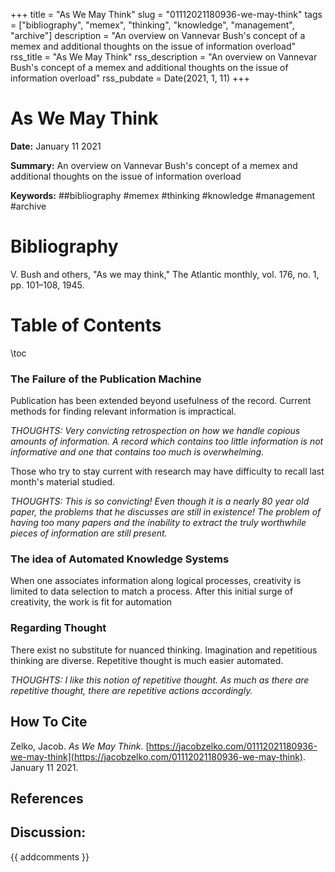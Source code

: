 +++
title = "As We May Think"
slug = "01112021180936-we-may-think"
tags = ["bibliography", "memex", "thinking", "knowledge", "management", "archive"]
description = "An overview on Vannevar Bush's concept of a memex and additional thoughts on the issue of information overload"
rss_title = "As We May Think"
rss_description = "An overview on Vannevar Bush's concept of a memex and additional thoughts on the issue of information overload"
rss_pubdate = Date(2021, 1, 11)
+++



As We May Think
=========

**Date:** January 11 2021

**Summary:** An overview on Vannevar Bush's concept of a memex and additional thoughts on the issue of information overload

**Keywords:** ##bibliography #memex #thinking #knowledge #management #archive

Bibliography
==========

V. Bush and others, "As we may think," The Atlantic monthly, vol. 176, no. 1, pp. 101–108, 1945.

Table of Contents
=========

\toc

### The Failure of the Publication Machine

Publication has been extended beyond usefulness of the record. Current methods for finding relevant information is impractical.

*THOUGHTS: Very convicting retrospection on how we handle copious amounts of information. A record which contains too little information is not informative and one that contains too much is overwhelming.*

Those who try to stay current with research may have difficulty to recall last month's material studied.

*THOUGHTS: This is so convicting! Even though it is a nearly 80 year old paper, the problems that he discusses are still in existence!  The problem of having too many papers and the inability to extract the truly worthwhile pieces of information are still present.*

### The idea of Automated Knowledge Systems

When one associates information along logical processes, creativity is limited to data selection to match a process. After this initial surge of creativity, the work is fit for automation

### Regarding Thought

There exist no substitute for nuanced thinking. Imagination and repetitious thinking are diverse. Repetitive thought is much easier automated.

*THOUGHTS: I like this notion of repetitive thought. As much as there are repetitive thought, there are repetitive actions accordingly.*
## How To Cite

 Zelko, Jacob. _As We May Think_. [https://jacobzelko.com/01112021180936-we-may-think](https://jacobzelko.com/01112021180936-we-may-think). January 11 2021.
## References
## Discussion: 

{{ addcomments }}
